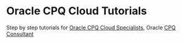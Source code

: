 # Oracle CPQ Cloud Tutorials
Step by step tutorials for [Oracle CPQ Cloud Specialists](https://www.cpqconsultant.com), Oracle [CPQ Consultant](https://www.cpqconsultant.com)
